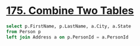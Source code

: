 # <a href="https://leetcode.com/problems/combine-two-tables/">175. Combine Two Tables</a>

```sql
select p.FirstName, p.LastName, a.City, a.State 
from Person p
left join Address a on p.PersonId = a.PersonId
```